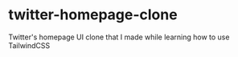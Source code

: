 # twitter-homepage-clone
Twitter's homepage UI clone that I made while learning how to use TailwindCSS
